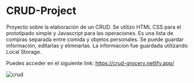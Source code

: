 # CRUD-Project
Proyecto sobre la elaboración de un CRUD. Se utilizo HTML CSS para el prototipado simple y Javascript para las operaciones. Es una lista de compras separada entre comida y objetos personales. Se puede guardar información, editarlas y elimnarlas. La informacion fue guardada utilizando Local Storage.

Puedes acceder en el siguiente link:
https://crud-grocery.netlify.app/


![crud](https://user-images.githubusercontent.com/75914262/207472200-0ce00379-fe03-49c9-bb28-9922264eaa49.png)
